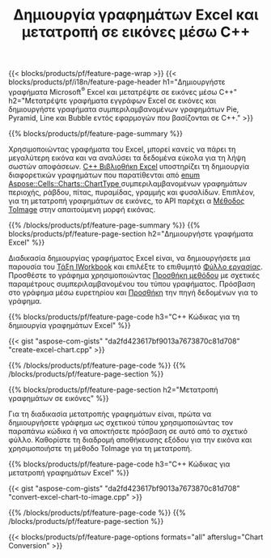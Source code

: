 ﻿---
title: Δημιουργία γραφημάτων Excel και μετατροπή σε εικόνες μέσω C++
url: /el/cpp/chart/
description: C++ πηγαίος κώδικας για σχεδίαση και μετατροπή γραφήματος ή διαγράμματος στο Microsoft Excel χρησιμοποιώντας τη Βιβλιοθήκη C++
---
{{< blocks/products/pf/feature-page-wrap >}}
{{< blocks/products/pf/i18n/feature-page-header h1="Δημιουργήστε γραφήματα Microsoft<sup>&reg;</sup> Excel και μετατρέψτε σε εικόνες μέσω C++" h2="Μετατρέψτε γραφήματα εγγράφων Excel σε εικόνες και δημιουργήστε γραφήματα συμπεριλαμβανομένων γραφημάτων Pie, Pyramid, Line και Bubble εντός εφαρμογών που βασίζονται σε C++." >}}

{{% blocks/products/pf/feature-page-summary %}}

Χρησιμοποιώντας γραφήματα του Excel, μπορεί κανείς να πάρει τη μεγαλύτερη εικόνα και να αναλύσει τα δεδομένα εύκολα για τη λήψη σωστών αποφάσεων. [C++ Βιβλιοθήκη Excel](/cells/cpp/) υποστηρίζει τη δημιουργία διαφορετικών γραφημάτων που παρατίθενται από [enum Aspose::Cells::Charts::ChartType
](https://reference.aspose.com/cells/cpp/namespace/aspose.cells.charts#a2f17e69bcefc754569019185d0621b70) συμπεριλαμβανομένων γραφημάτων περιοχής, ράβδου, πίτας, πυραμίδας, γραμμής και φυσαλίδων. Επιπλέον, για τη μετατροπή γραφημάτων σε εικόνες, το API παρέχει α [Μέθοδος ToImage](https://reference.aspose.com/cells/cpp/class/aspose.cells.charts.i_sparkline#a28d76dd585c48366e1657f2982722ddb) στην απαιτούμενη μορφή εικόνας.

{{% /blocks/products/pf/feature-page-summary %}}
{{% blocks/products/pf/feature-page-section h2="Δημιουργήστε γραφήματα Excel" %}}

Διαδικασία δημιουργίας γραφήματος Excel είναι, να δημιουργήσετε μια παρουσία του [Τάξη IWorkbook](https://reference.aspose.com/cells/cpp/class/aspose.cells.i_workbook) και επιλέξτε το επιθυμητό [Φύλλο εργασίας](https://reference.aspose.com/cells/cpp/class/aspose.cells.i_worksheet_collection#a5574d624796043233420d0e0459ccc43). Προσθέστε το γράφημα χρησιμοποιώντας [Προσθήκη μεθόδου](https://reference.aspose.com/cells/cpp/class/aspose.cells.charts.i_chart_collection#ab7e8cce835c251a4682605299a6aa068) με σχετικές παραμέτρους συμπεριλαμβανομένου του τύπου γραφήματος. Πρόσβαση στο γράφημα μέσω ευρετηρίου και [Προσθήκη](https://reference.aspose.com/cells/cpp/class/aspose.cells.charts.i_series_collection#a8f4dc4d883f32f65b1fb673e2aa7862f) την πηγή δεδομένων για το γράφημα.

{{% blocks/products/pf/feature-page-code h3="C++ Κώδικας για τη δημιουργία γραφημάτων Excel" %}}

{{< gist "aspose-com-gists" "da2fd423617bf9013a7673870c81d708" "create-excel-chart.cpp" >}}

{{% /blocks/products/pf/feature-page-code %}}
{{% /blocks/products/pf/feature-page-section %}}

{{% blocks/products/pf/feature-page-section h2="Μετατροπή γραφημάτων σε εικόνες" %}}


Για τη διαδικασία μετατροπής γραφημάτων είναι, πρώτα να δημιουργήσετε γράφημα ως σχετικού τύπου χρησιμοποιώντας τον παραπάνω κώδικα ή να αποκτήσετε πρόσβαση σε αυτό από το σχετικό φύλλο. Καθορίστε τη διαδρομή αποθήκευσης εξόδου για την εικόνα και χρησιμοποιήστε τη μέθοδο ToImage για τη μετατροπή.

 
{{% blocks/products/pf/feature-page-code h3="C++ Κώδικας για μετατροπή γραφημάτων Excel" %}}

{{< gist "aspose-com-gists" "da2fd423617bf9013a7673870c81d708" "convert-excel-chart-to-image.cpp" >}}

{{% /blocks/products/pf/feature-page-code %}}
{{% /blocks/products/pf/feature-page-section %}}

{{< blocks/products/pf/feature-page-options formats="all" afterslug="Chart Conversion" >}}